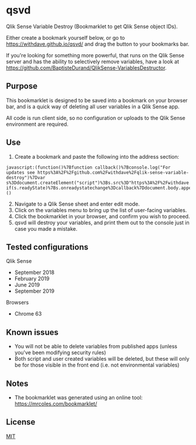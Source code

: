 # qsvd
Qlik Sense Variable Destroy (Bookmarklet to get Qlik Sense object IDs).

Either create a bookmark yourself below, or go to https://withdave.github.io/qsvd/ and drag the button to your bookmarks bar.

If you're looking for something more powerful, that runs on the Qlik Sense server and has the ability to selectively remove variables, have a look at https://github.com/BaptisteDurand/QlikSense-VariablesDestructor.


## Purpose
This bookmarklet is designed to be saved into a bookmark on your browser bar, and is a quick way of deleting all user variables in a Qlik Sense app.

All code is run client side, so no configuration or uploads to the Qlik Sense environment are required.


## Use
1. Create a bookmark and paste the following into the address section:
```
javascript:(function()%7Bfunction callback()%7Bconsole.log("For updates see https%3A%2F%2Fgithub.com%2Fwithdave%2Fqlik-sense-variable-destroy")%7Dvar s%3Ddocument.createElement("script")%3Bs.src%3D"https%3A%2F%2Fwithdave.github.io%2Fqsvd%2Fqsvd.min.js"%3Bif(s.addEventListener)%7Bs.addEventListener("load"%2Ccallback%2Cfalse)%7Delse if(s.readyState)%7Bs.onreadystatechange%3Dcallback%7Ddocument.body.appendChild(s)%3B%7D)()
```

2. Navigate to a Qlik Sense sheet and enter edit mode.
3. Click on the variables menu to bring up the list of user-facing variables. 
4. Click the bookmarklet in your browser, and confirm you wish to proceed.
5. qsvd will destroy your variables, and print them out to the console just in case you made a mistake.


## Tested configurations
Qlik Sense
* September 2018
* February 2019
* June 2019
* September 2019

Browsers
* Chrome 63


## Known issues
* You will not be able to delete variables from published apps (unless you've been modifying security rules)
* Both script and user created variables will be deleted, but these will only be for those visible in the front end (i.e. not environmental variables)

## Notes
* The bookmarklet was generated using an online tool: https://mrcoles.com/bookmarklet/

## License
[MIT](https://choosealicense.com/licenses/mit/)
